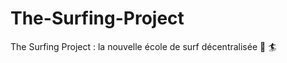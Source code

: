 # The-Surfing-Project

The Surfing Project : la nouvelle école de surf décentralisée :ocean: :surfer:
